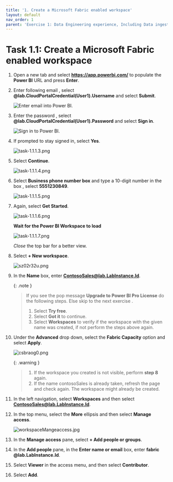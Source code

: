 ```yaml
---
title: '1. Create a Microsoft Fabric enabled workspace'
layout: default
nav_order: 1
parent: 'Exercise 1: Data Engineering experience, Including Data ingestion from a spectrum of analytical data sources into OneLake'
---
```


# Task 1.1: Create a Microsoft Fabric enabled workspace

1. Open a new tab and select **https://app.powerbi.com/** to populate the **Power BI** URL and press **Enter**.

2. Enter following email , select **@lab.CloudPortalCredential(User1).Username** and select **Submit**.

	![Enter email into Power BI.](../media/instructions240153/task-1.1.1.png)

3. Enter the password , select **@lab.CloudPortalCredential(User1).Password** and select **Sign in**.

	![Sign in to Power BI.](../media/instructions240153/task-1.1.1.2.png)

4. If prompted to stay signed in, select **Yes**.

	![task-1.1.1.3.png](../media/instructions240153/task-1.1.1.3.png)

5. Select **Continue**.

	![task-1.1.1.4.png](../media/instructions240153/task-1.1.1.4.png)

6. Select **Business phone number box** and type a 10-digit number in the box , select **5551230849**. 

	![task-1.1.1.5.png](../media/instructions240153/task-1.1.1.5.png)

7. Again, select **Get Started**.

	![task-1.1.1.6.png](../media/instructions240153/task-1.1.1.6.png)

	**Wait for the Power BI Workspace to load**

	![task-1.1.1.7.png](../media/instructions240153/task-1.1.1.7.png)

	*Close* the top bar for a better view.

8. Select **+ New workspace**.

	<!-- !IMAGE[euxmwptl.png](instructions249094/euxmwptl.png) -->

	![sz02r32u.png](../media/instructions249094/sz02r32u.png)

9. In the **Name** box, enter **ContosoSales@lab.LabInstance.Id**.

	{: .note }
 	>If you see the pop message **Upgrade to Power BI Pro License** do the following steps. Else skip to the next exercise .
	>1. Select **Try free**.
	>2. Select **Got it** to continue.
	>3. Select **Workspaces** to verify if the workspace with the given name was created, if not perform the steps above again.

10. Under the **Advanced** drop down, select the **Fabric Capacity** option and select **Apply**.

	![csbraog0.png](../media/instructions249094/csbraog0.png)

	{: .warning }
 	>1. If the workspace you created is not visible, perform **step 8** again.
	>1. If the name contosoSales is already taken, refresh the page and check again. The workspace might already be created.

11. In the left navigation, select **Workspaces** and then select **ContosoSales@lab.LabInstance.Id**.

12. In the top menu, select the **More** ellipsis and then select **Manage access**.

	![workspaceMangeaccess.jpg](../media/instructions249094/workspaceMangeaccess.jpg)

13. In the **Manage access** pane, select **+ Add people or groups**.

14. In the **Add people** pane, in the **Enter name or email** box, enter **fabric @lab.LabInstance.Id**.

15. Select **Viewer** in the access menu, and then select **Contributor**.

16. Select **Add**.
